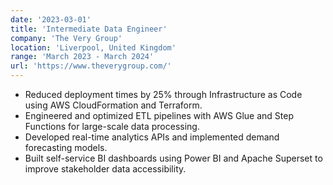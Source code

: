 ```yaml
---
date: '2023-03-01'
title: 'Intermediate Data Engineer'
company: 'The Very Group'
location: 'Liverpool, United Kingdom'
range: 'March 2023 - March 2024'
url: 'https://www.theverygroup.com/'
---
```


- Reduced deployment times by 25% through Infrastructure as Code using AWS CloudFormation and Terraform.
- Engineered and optimized ETL pipelines with AWS Glue and Step Functions for large-scale data processing.
- Developed real-time analytics APIs and implemented demand forecasting models.
- Built self-service BI dashboards using Power BI and Apache Superset to improve stakeholder data accessibility.
